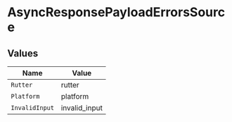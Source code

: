 # AsyncResponsePayloadErrorsSource


## Values

| Name           | Value          |
| -------------- | -------------- |
| `Rutter`       | rutter         |
| `Platform`     | platform       |
| `InvalidInput` | invalid_input  |